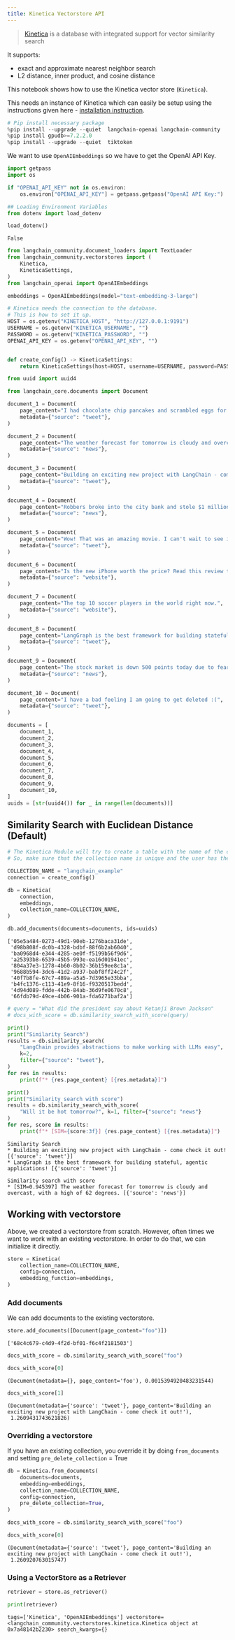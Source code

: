 ```yaml
---
title: Kinetica Vectorstore API
---
```


>[Kinetica](https://www.kinetica.com/) is a database with integrated support for vector similarity search

It supports:

- exact and approximate nearest neighbor search
- L2 distance, inner product, and cosine distance

This notebook shows how to use the Kinetica vector store (`Kinetica`).

This needs an instance of Kinetica which can easily be setup using the instructions given here - [installation instruction](https://www.kinetica.com/developer-edition/).

```python
# Pip install necessary package
%pip install --upgrade --quiet  langchain-openai langchain-community
%pip install gpudb>=7.2.2.0 
%pip install --upgrade --quiet  tiktoken
```

We want to use `OpenAIEmbeddings` so we have to get the OpenAI API Key.

```python
import getpass
import os

if "OPENAI_API_KEY" not in os.environ:
    os.environ["OPENAI_API_KEY"] = getpass.getpass("OpenAI API Key:")
```

```python
## Loading Environment Variables
from dotenv import load_dotenv

load_dotenv()
```

```output
False
```

```python
from langchain_community.document_loaders import TextLoader
from langchain_community.vectorstores import (
    Kinetica,
    KineticaSettings,
)
from langchain_openai import OpenAIEmbeddings
```

```python
embeddings = OpenAIEmbeddings(model="text-embedding-3-large")
```

```python
# Kinetica needs the connection to the database.
# This is how to set it up.
HOST = os.getenv("KINETICA_HOST", "http://127.0.0.1:9191")
USERNAME = os.getenv("KINETICA_USERNAME", "")
PASSWORD = os.getenv("KINETICA_PASSWORD", "")
OPENAI_API_KEY = os.getenv("OPENAI_API_KEY", "")


def create_config() -> KineticaSettings:
    return KineticaSettings(host=HOST, username=USERNAME, password=PASSWORD)
```

```python
from uuid import uuid4

from langchain_core.documents import Document

document_1 = Document(
    page_content="I had chocolate chip pancakes and scrambled eggs for breakfast this morning.",
    metadata={"source": "tweet"},
)

document_2 = Document(
    page_content="The weather forecast for tomorrow is cloudy and overcast, with a high of 62 degrees.",
    metadata={"source": "news"},
)

document_3 = Document(
    page_content="Building an exciting new project with LangChain - come check it out!",
    metadata={"source": "tweet"},
)

document_4 = Document(
    page_content="Robbers broke into the city bank and stole $1 million in cash.",
    metadata={"source": "news"},
)

document_5 = Document(
    page_content="Wow! That was an amazing movie. I can't wait to see it again.",
    metadata={"source": "tweet"},
)

document_6 = Document(
    page_content="Is the new iPhone worth the price? Read this review to find out.",
    metadata={"source": "website"},
)

document_7 = Document(
    page_content="The top 10 soccer players in the world right now.",
    metadata={"source": "website"},
)

document_8 = Document(
    page_content="LangGraph is the best framework for building stateful, agentic applications!",
    metadata={"source": "tweet"},
)

document_9 = Document(
    page_content="The stock market is down 500 points today due to fears of a recession.",
    metadata={"source": "news"},
)

document_10 = Document(
    page_content="I have a bad feeling I am going to get deleted :(",
    metadata={"source": "tweet"},
)

documents = [
    document_1,
    document_2,
    document_3,
    document_4,
    document_5,
    document_6,
    document_7,
    document_8,
    document_9,
    document_10,
]
uuids = [str(uuid4()) for _ in range(len(documents))]
```

## Similarity Search with Euclidean Distance (Default)

```python
# The Kinetica Module will try to create a table with the name of the collection.
# So, make sure that the collection name is unique and the user has the permission to create a table.

COLLECTION_NAME = "langchain_example"
connection = create_config()

db = Kinetica(
    connection,
    embeddings,
    collection_name=COLLECTION_NAME,
)

db.add_documents(documents=documents, ids=uuids)
```

```output
['05e5a484-0273-49d1-90eb-1276baca31de',
 'd98b808f-dc0b-4328-bdbf-88f6b2ab6040',
 'ba0968d4-e344-4285-ae0f-f5199b56f9d6',
 'a25393b8-6539-45b5-993e-ea16d01941ec',
 '804a37e3-1278-4b60-8b02-36b159ee8c1a',
 '9688b594-3dc6-41d2-a937-babf8ff24c2f',
 '40f7b8fe-67c7-489a-a5a5-7d3965e33bba',
 'b4fc1376-c113-41e9-8f16-f9320517bedd',
 '4d94d089-fdde-442b-84ab-36d9fe0670c8',
 '66fdb79d-49ce-4b06-901a-fda6271baf2a']
```

```python
# query = "What did the president say about Ketanji Brown Jackson"
# docs_with_score = db.similarity_search_with_score(query)
```

```python
print()
print("Similarity Search")
results = db.similarity_search(
    "LangChain provides abstractions to make working with LLMs easy",
    k=2,
    filter={"source": "tweet"},
)
for res in results:
    print(f"* {res.page_content} [{res.metadata}]")

print()
print("Similarity search with score")
results = db.similarity_search_with_score(
    "Will it be hot tomorrow?", k=1, filter={"source": "news"}
)
for res, score in results:
    print(f"* [SIM={score:3f}] {res.page_content} [{res.metadata}]")
```

```output
Similarity Search
* Building an exciting new project with LangChain - come check it out! [{'source': 'tweet'}]
* LangGraph is the best framework for building stateful, agentic applications! [{'source': 'tweet'}]

Similarity search with score
* [SIM=0.945397] The weather forecast for tomorrow is cloudy and overcast, with a high of 62 degrees. [{'source': 'news'}]
```

## Working with vectorstore

Above, we created a vectorstore from scratch. However, often times we want to work with an existing vectorstore.
In order to do that, we can initialize it directly.

```python
store = Kinetica(
    collection_name=COLLECTION_NAME,
    config=connection,
    embedding_function=embeddings,
)
```

### Add documents

We can add documents to the existing vectorstore.

```python
store.add_documents([Document(page_content="foo")])
```

```output
['68c4c679-c4d9-4f2d-bf01-f6c4f2181503']
```

```python
docs_with_score = db.similarity_search_with_score("foo")
```

```python
docs_with_score[0]
```

```output
(Document(metadata={}, page_content='foo'), 0.0015394920483231544)
```

```python
docs_with_score[1]
```

```output
(Document(metadata={'source': 'tweet'}, page_content='Building an exciting new project with LangChain - come check it out!'),
 1.2609431743621826)
```

### Overriding a vectorstore

If you have an existing collection, you override it by doing `from_documents` and setting `pre_delete_collection` = True

```python
db = Kinetica.from_documents(
    documents=documents,
    embedding=embeddings,
    collection_name=COLLECTION_NAME,
    config=connection,
    pre_delete_collection=True,
)
```

```python
docs_with_score = db.similarity_search_with_score("foo")
```

```python
docs_with_score[0]
```

```output
(Document(metadata={'source': 'tweet'}, page_content='Building an exciting new project with LangChain - come check it out!'),
 1.260920763015747)
```

### Using a VectorStore as a Retriever

```python
retriever = store.as_retriever()
```

```python
print(retriever)
```

```output
tags=['Kinetica', 'OpenAIEmbeddings'] vectorstore=<langchain_community.vectorstores.kinetica.Kinetica object at 0x7a48142b2230> search_kwargs={}
```
